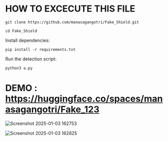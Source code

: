 # HOW TO EXCECUTE THIS FILE
    git clone https://github.com/manasagangotri/Fake_Shield.git
    
    cd Fake_Shield

Install dependencies:
       
    pip install -r requirements.txt

Run the  detection script:

    python3 a.py






 # DEMO : https://huggingface.co/spaces/manasagangotri/Fake_123




![Screenshot 2025-01-03 162753](https://github.com/user-attachments/assets/67c294f7-300c-438c-b732-872f14022e2d)






![Screenshot 2025-01-03 162825](https://github.com/user-attachments/assets/7f1855ff-13f6-4918-9a7c-30ebc7cebd3b)
